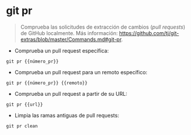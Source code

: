# git pr

> Comprueba las solicitudes de extracción de cambios (*pull requests*) de GitHub localmente.
> Más información: <https://github.com/tj/git-extras/blob/master/Commands.md#git-pr>.

- Comprueba un pull request específica:

`git pr {{número_pr}}`

- Comprueba un pull request para un remoto específico:

`git pr {{número_pr}} {{remoto}}`

- Comprueba un pull request a partir de su URL:

`git pr {{url}}`

- Limpia las ramas antiguas de pull requests:

`git pr clean`
